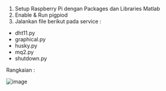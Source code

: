 
1. Setup Raspberry Pi dengan Packages dan Libraries Matlab
2. Enable & Run pigpiod
3. Jalankan file berikut pada service :

- dht11.py
- graphical.py
- husky.py
- mq2.py
- shutdown.py

Rangkaian : 

![image](https://github.com/user-attachments/assets/1108ed65-665b-4fc9-b0dc-94eab714b1ca)
